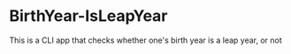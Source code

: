 # BirthYear-IsLeapYear
 This is a CLI app that checks whether one's birth year is a leap year, or not
